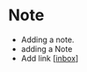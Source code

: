 # Note

- Adding a note.
- adding a Note
- Add link [[inbox]]

[//begin]: # "Autogenerated link references for markdown compatibility"
[inbox]: inbox.md "Inbox"
[//end]: # "Autogenerated link references"
